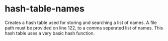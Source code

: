 # hash-table-names
Creates a hash table used for storing and searching a list of names.
A file path must be provided on line 122, to a comma seperated list of names.
This hash table uses a very basic hash function.
